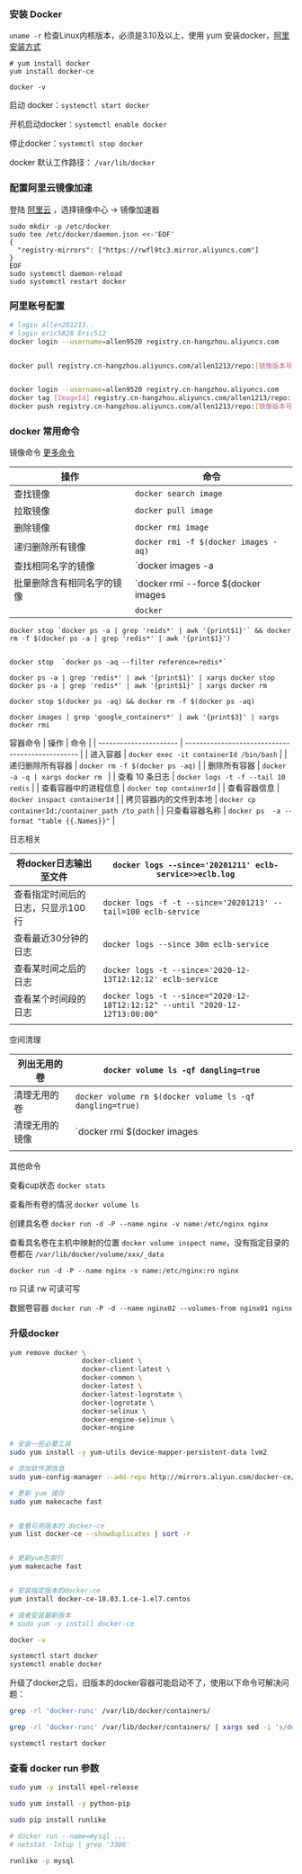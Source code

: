 ### 安装 Docker 



`uname -r` 检查Linux内核版本，必须是3.10及以上，使用 yum 安装docker，[阿里安装方式](https://developer.aliyun.com/article/765545) 

```shell
# yum install docker
yum install docker-ce

docker -v
```



启动 docker：`systemctl start docker` 

开机启动docker：`systemctl enable docker`

停止docker：`systemctl stop docker`

docker 默认工作路径： `/var/lib/docker`









### 配置阿里云镜像加速


登陆 [阿里云](https://cr.console.aliyun.com/cn-hangzhou/instances/mirrors?spm=5176.12901015.0.i12901015.76b5525cl8YLXE) ，选择镜像中心 -> 镜像加速器

```shell
sudo mkdir -p /etc/docker
sudo tee /etc/docker/daemon.json <<-'EOF'
{
  "registry-mirrors": ["https://rwfl9tc3.mirror.aliyuncs.com"]
}
EOF
sudo systemctl daemon-reload
sudo systemctl restart docker
```





### 阿里账号配置

```bash
# login allen201213..
# login eric5828 Eric512
docker login --username=allen9520 registry.cn-hangzhou.aliyuncs.com


docker pull registry.cn-hangzhou.aliyuncs.com/allen1213/repo:[镜像版本号]


docker login --username=allen9520 registry.cn-hangzhou.aliyuncs.com
docker tag [ImageId] registry.cn-hangzhou.aliyuncs.com/allen1213/repo:[镜像版本号]
docker push registry.cn-hangzhou.aliyuncs.com/allen1213/repo:[镜像版本号]

```







### docker 常用命令 

镜像命令  [更多命令](https://docs.docker.com/engine/reference/commandline/docker/)

| 操作                       | 命令                                                         |
| -------------------------- | ------------------------------------------------------------ |
| 查找镜像                   | `docker search image`                                        |
| 拉取镜像                   | `docker pull image`                                          |
| 删除镜像                   | `docker rmi image`                                           |
| 递归删除所有镜像           | `docker rmi -f $(docker images -aq)`                         |
| 查找相同名字的镜像         | `docker images -a |grep name | awk '{print$3}' `             |
| 批量删除含有相同名字的镜像 | `docker rmi --force $(docker images | grep name | awk '{print$3}')` |
|                            | `docker `                                                    |



```
docker stop `docker ps -a | grep 'reids*' | awk '{print$1}'` && docker rm -f $(docker ps -a | grep 'redis*' | awk '{print$1}')


docker stop  `docker ps -aq --filter reference=redis*`

docker ps -a | grep 'redis*' | awk '{print$1}' | xargs docker stop
docker ps -a | grep 'redis*' | awk '{print$1}' | xargs docker rm

docker stop $(docker ps -aq) && docker rm -f $(docker ps -aq)

docker images | grep 'google_containers*' | awk '{print$3}' | xargs docker rmi

```



容器命令
| 操作                   | 命令                                             |
| ---------------------- | ------------------------------------------------ |
| 进入容器               | `docker exec -it containerId /bin/bash`          |
| 递归删除所有容器       | `docker rm -f $(docker ps -aq)`                  |
| 删除所有容器           | `docker -a -q | xargs docker rm `                |
| 查看 10 条日志         | `docker logs -t -f --tail 10 redis`              |
| 查看容器中的进程信息   | `docker top containerId`                         |
| 查看容器信息           | `docker inspact containerId`                     |
| 拷贝容器内的文件到本地 | `docker cp containerId:/container_path /to_path` |
| 只查看容器名称         | `docker ps  -a --format "table {{.Names}}"`      |







日志相关

| 将docker日志输出至文件            | `docker logs --since='20201211' eclb-service>>eclb.log`      |
| --------------------------------- | ------------------------------------------------------------ |
| 查看指定时间后的日志，只显示100行 | `docker logs -f -t --since='20201213' --tail=100 eclb-service` |
| 查看最近30分钟的日志              | `docker logs --since 30m eclb-service`                       |
| 查看某时间之后的日志              | `docker logs -t --since='2020-12-13T12:12:12' eclb-service`  |
| 查看某个时间段的日志              | `docker logs -t --since="2020-12-18T12:12:12" --until "2020-12-12T13:00:00"` |
|                                   |                                                              |



空间清理

| 列出无用的卷   | `docker volume ls -qf dangling=true`                         |
| -------------- | ------------------------------------------------------------ |
| 清理无用的卷   | `docker volume rm $(docker volume ls -qf dangling=true)`     |
| 清理无用的镜像 | `docker rmi $(docker images | grep '^<none> | awk '{print $3}')` |
|                |                                                              |



其他命令

查看cup状态  `docker stats`

查看所有卷的情况  `docker volume ls`



创建具名卷  `docker run -d -P --name nginx -v name:/etc/nginx nginx`



查看具名卷在主机中映射的位置  `docker volume inspect name`，没有指定目录的卷都在 `/var/lib/docker/volume/xxx/_data`



`docker run -d -P --name nginx -v name:/etc/nginx:ro nginx`

ro 只读  rw 可读可写




数据卷容器  `docker run -P -d --name nginx02 --volumes-from nginx01 nginx`





### 升级docker

```bash
yum remove docker \
                  docker-client \
                  docker-client-latest \
                  docker-common \
                  docker-latest \
                  docker-latest-logrotate \
                  docker-logrotate \
                  docker-selinux \
                  docker-engine-selinux \
                  docker-engine
```



```bash
# 安装一些必要工具
sudo yum install -y yum-utils device-mapper-persistent-data lvm2

# 添加软件源信息
sudo yum-config-manager --add-repo http://mirrors.aliyun.com/docker-ce/linux/centos/docker-ce.repo

# 更新 yum 缓存
sudo yum makecache fast


# 查看可用版本的 docker-ce
yum list docker-ce --showduplicates | sort -r


# 更新yum包索引
yum makecache fast


# 安装指定版本的docker-ce
yum install docker-ce-18.03.1.ce-1.el7.centos

# 或者安装最新版本
# sudo yum -y install docker-ce

docker -v

systemctl start docker
systemctl enable docker
```



升级了docker之后，旧版本的docker容器可能启动不了，使用以下命令可解决问题：

```bash
grep -rl 'docker-runc' /var/lib/docker/containers/

grep -rl 'docker-runc' /var/lib/docker/containers/ | xargs sed -i 's/docker-runc/runc/g'

systemctl restart docker

```





### 查看 docker run 参数

```bash
sudo yum -y install epel-release

sudo yum install -y python-pip

sudo pip install runlike

# docker run --name=mysql ... 
# netstat -lntup | grep '3306'

runlike -p mysql
```



























